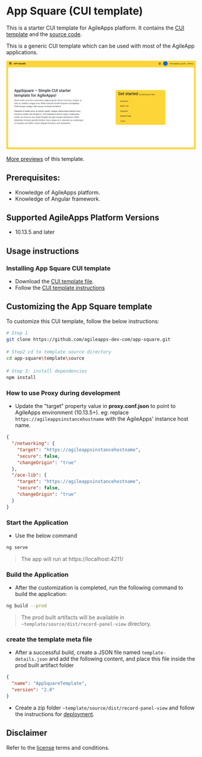 # App Square (CUI template)
This is a starter CUI template for AgileApps platform. It contains the [CUI template](./packages/cui-template) and the [source code](./template/source/).

This is a generic CUI template which can be used with most of the AgileApp applications.

![App Square home](./docs/images/home-page.png)

[More previews](./docs/previews.md#record-detail-pages) of this template.


## Prerequisites:
   * Knowledge of AgileApps platform.
   * Knowledge of Angular framework.
## Supported AgileApps Platform Versions   
   *  10.13.5 and later
## Usage instructions
### Installing App Square CUI template
- Download the [CUI template file](./packages/cui-template/app-square-tmpl.zip).
- Follow the [CUI template instructions](https://docs.webmethods.io/AgileApps/getting_started/deployment/#installing_a_template)

## Customizing the App Square template
To customize this CUI template, follow the below instructions:

```bash
# Step 1
git clone https://github.com/agileapps-dev-com/app-square.git

# Step2 cd to template source directory
cd app-square\template\source

# Step 3: install dependencies
npm install
``` 

### How to use Proxy during development 
- Update the "target" property value in **proxy.conf.json**  to point to AgileApps environment (10.13.5+). eg: replace `https://agileappsinstancehostname` with the AgileApps' instance host name.

```json
{
  "/networking": {
    "target": "https://agileappsinstancehostname",
    "secure": false,
    "changeOrigin": "true"
  },
  "/ace-lib": {
    "target": "https://agileappsinstancehostname",
    "secure": false,
    "changeOrigin": "true"
  }
}
```

### Start the Application
- Use the below command
```bash
ng serve
```
> The app will run at https://localhost:4211/

### Build the Application
- After the customization is completed, run the following command to build the application:
```bash
ng build --prod
```
> The prod built artifacts will be available in `~template/source/dist/record-panel-view` directory.

### create the template meta file
- After a successful build, create a JSON file named  `template-details.json` and add the following content, and place this file inside the prod built artifact folder 

```json
{
  "name": "AppSquareTemplate",
  "version": "2.0"
}
```
- Create a zip folder `~template/source/dist/record-panel-view` and follow the instructions for [deployment](https://docs.webmethods.io/AgileApps/getting_started/deployment/#gsc.tab=0).

## Disclaimer
Refer to the [license](LICENSE) terms and conditions.
